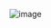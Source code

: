 ![image](https://user-images.githubusercontent.com/9116508/179917185-693e8dfb-6f28-46c1-8e08-407a6caaf096.png)
